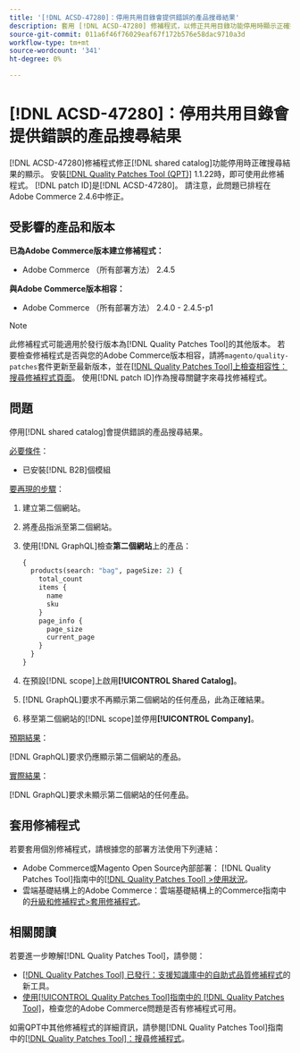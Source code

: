 ```yaml
---
title: '[!DNL ACSD-47280]：停用共用目錄會提供錯誤的產品搜尋結果'
description: 套用 [!DNL ACSD-47280] 修補程式，以修正共用目錄功能停用時顯示正確搜尋結果的問題。
source-git-commit: 011a6f46f76029eaf67f172b576e58dac9710a3d
workflow-type: tm+mt
source-wordcount: '341'
ht-degree: 0%

---
```


# [!DNL ACSD-47280]：停用共用目錄會提供錯誤的產品搜尋結果

[!DNL ACSD-47280]修補程式修正[!DNL shared catalog]功能停用時正確搜尋結果的顯示。 安裝[[!DNL Quality Patches Tool (QPT)]](https://experienceleague.adobe.com/en/docs/commerce-operations/tools/quality-patches-tool/quality-patches-tool-to-self-serve-quality-patches) 1.1.22時，即可使用此修補程式。 [!DNL patch ID]是[!DNL ACSD-47280]。 請注意，此問題已排程在Adobe Commerce 2.4.6中修正。

## 受影響的產品和版本

**已為Adobe Commerce版本建立修補程式：**
* Adobe Commerce （所有部署方法） 2.4.5

**與Adobe Commerce版本相容：**
* Adobe Commerce （所有部署方法） 2.4.0 - 2.4.5-p1

>[!NOTE]
>
>此修補程式可能適用於發行版本為[!DNL Quality Patches Tool]的其他版本。 若要檢查修補程式是否與您的Adobe Commerce版本相容，請將`magento/quality-patches`套件更新至最新版本，並在[[!DNL Quality Patches Tool]上檢查相容性：搜尋修補程式頁面](https://experienceleague.adobe.com/tools/commerce-quality-patches/index.html)。 使用[!DNL patch ID]作為搜尋關鍵字來尋找修補程式。

## 問題

停用[!DNL shared catalog]會提供錯誤的產品搜尋結果。

<u>必要條件</u>：

* 已安裝[!DNL B2B]個模組

<u>要再現的步驟</u>：

1. 建立第二個網站。
1. 將產品指派至第二個網站。
1. 使用[!DNL GraphQL]檢查&#x200B;**第二個網站**&#x200B;上的產品：

   ```GraphQL
   {
     products(search: "bag", pageSize: 2) {
       total_count
       items {
         name
         sku
       }
       page_info {
         page_size
         current_page
       }
     }
   }
   ```

1. 在預設[!DNL scope]上啟用&#x200B;**[!UICONTROL Shared Catalog]**。
1. [!DNL GraphQL]要求不再顯示第二個網站的任何產品，此為正確結果。
1. 移至第二個網站的[!DNL scope]並停用&#x200B;**[!UICONTROL Company]**。

<u>預期結果</u>：

[!DNL GraphQL]要求仍應顯示第二個網站的產品。

<u>實際結果</u>：

[!DNL GraphQL]要求未顯示第二個網站的任何產品。

## 套用修補程式

若要套用個別修補程式，請根據您的部署方法使用下列連結：

* Adobe Commerce或Magento Open Source內部部署： [!DNL Quality Patches Tool]指南中的[[!DNL Quality Patches Tool] >使用狀況](/help/tools/quality-patches-tool/usage.md)。
* 雲端基礎結構上的Adobe Commerce：雲端基礎結構上的Commerce指南中的[升級和修補程式>套用修補程式](https://experienceleague.adobe.com/docs/commerce-cloud-service/user-guide/develop/upgrade/apply-patches.html)。

## 相關閱讀

若要進一步瞭解[!DNL Quality Patches Tool]，請參閱：

* [[!DNL Quality Patches Tool] 已發行：支援知識庫中的自助式品質修補程式](https://experienceleague.adobe.com/en/docs/commerce-operations/tools/quality-patches-tool/quality-patches-tool-to-self-serve-quality-patches)的新工具。
* [使用[!UICONTROL Quality Patches Tool]指南中的 [!DNL Quality Patches Tool]](/help/tools/quality-patches-tool/patches-available-in-qpt/check-patch-for-magento-issue-with-magento-quality-patches.md)，檢查您的Adobe Commerce問題是否有修補程式可用。


如需QPT中其他修補程式的詳細資訊，請參閱[!DNL Quality Patches Tool]指南中的[[!DNL Quality Patches Tool]：搜尋修補程式](https://experienceleague.adobe.com/tools/commerce-quality-patches/index.html)。
